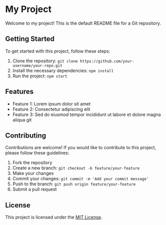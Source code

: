 # My Project

Welcome to my project! This is the default README file for a Git repository.

## Getting Started

To get started with this project, follow these steps:

1. Clone the repository: `git clone https://github.com/your-username/your-repo.git`
2. Install the necessary dependencies: `npm install`
3. Run the project: `npm start`

## Features

- Feature 1: Lorem ipsum dolor sit amet
- Feature 2: Consectetur adipiscing elit
- Feature 3: Sed do eiusmod tempor incididunt ut labore et dolore magna aliqua
git
## Contributing

Contributions are welcome! If you would like to contribute to this project, please follow these guidelines:

1. Fork the repository
2. Create a new branch: `git checkout -b feature/your-feature`
3. Make your changes
4. Commit your changes: `git commit -m 'Add your commit message'`
5. Push to the branch: `git push origin feature/your-feature`
6. Submit a pull request

## License

This project is licensed under the [MIT License](LICENSE).
